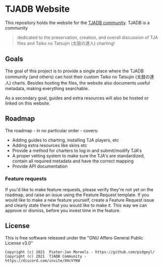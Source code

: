 # TJADB Website
This repository holds the website for the [TJADB community](https://discord.com/invite/XHcVYKW).
TJADB is a community 

> dedicated to the preservation, creation, and overall discussion of TJA files and Taiko no Tatsujin (太鼓の達人) charting!

## Goals
The goal of this project is to provide a single place where the TJADB community (and others) can host their custom Taiko no Tatsujin (太鼓の達人) charts. Besides hosting the files, the website also documents useful metadata, making everything searchable.

As a secondary goal, guides and extra resources will also be hosted or linked on this website.

## Roadmap
The roadmap - in no particular order - covers:

 * Adding guides to charting, installing TJA players, etc
 * Adding extra resources like skins etc
 * Provide a method for charters to log in and submit/modify TJA's
 * A proper vetting system to make sure the TJA's are standardized, contain all required metadata and have the correct mapping
 * Provide API documentation

### Feature requests
If you'd like to make feature requests, please verify they're not yet on the roadmap, and raise an issue using the Feature Request template. If you would like to make a new feature yourself, create a Feature Request issue and clearly state there that you would like to make it. This way we can approve or dismiss, before you invest time in the feature.

## License
This is free software released under the "GNU Affero General Public License v3.0"

````
Copyright (c) 2021  Pieter-Jan Moreels - https://github.com/pidgeyl/
Copyright (c) 2021  TJADB Community - https://discord.com/invite/XHcVYKW
````
